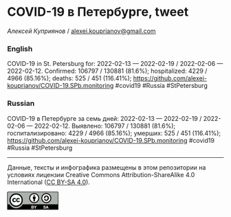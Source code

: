 COVID-19 в Петербурге, tweet
============================

*Алексей Куприянов* /
<a href="mailto:alexei.kouprianov@gmail.com" class="email">alexei.kouprianov@gmail.com</a>

### English

COVID-19 in St. Petersburg for: 2022-02-13 — 2022-02-19 / 2022-02-06 —
2022-02-12. Сonfirmed: 106797 / 130881 (81.6%); hospitalized: 4229 /
4966 (85.16%); deaths: 525 / 451 (116.41%);
<a href="https://github.com/alexei-kouprianov/COVID-19.SPb.monitoring" class="uri">https://github.com/alexei-kouprianov/COVID-19.SPb.monitoring</a>
\#covid19 \#Russia \#StPetersburg

### Russian

COVID-19 в Петербурге за семь дней: 2022-02-13 — 2022-02-19 / 2022-02-06
— 2022-02-12. Выявлено: 106797 / 130881 (81.6%); госпитализировано: 4229
/ 4966 (85.16%); умерших: 525 / 451 (116.41%);
<a href="https://github.com/alexei-kouprianov/COVID-19.SPb.monitoring" class="uri">https://github.com/alexei-kouprianov/COVID-19.SPb.monitoring</a>
\#covid19 \#Russia \#StPetersburg

------------------------------------------------------------------------

Данные, тексты и инфографика размещены в этом репозитории на условиях
лицензии Creative Commons Attribution-ShareAlike 4.0 International ([CC
BY-SA 4.0](https://creativecommons.org/licenses/by-sa/4.0/)).

![](../misc/CC-BY-SA-icon.png "CC-BY-SA")
